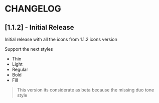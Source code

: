 # CHANGELOG

## [1.1.2] - Initial Release

Initial release with all the icons from 1.1.2 icons version

Support the next styles

- Thin
- Light
- Regular
- Bold
- Fill

> This version its considerate as beta because the missing duo tone style

